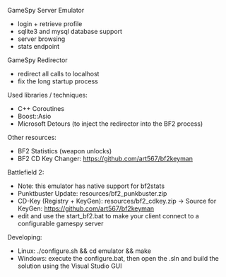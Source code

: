 GameSpy Server Emulator
- login + retrieve profile
- sqlite3 and mysql database support
- server browsing
- stats endpoint

GameSpy Redirector
- redirect all calls to localhost
- fix the long startup process

Used libraries / techniques:
- C++ Coroutines
- Boost::Asio
- Microsoft Detours (to inject the redirector into the BF2 process)

Other resources:
- BF2 Statistics (weapon unlocks)
- BF2 CD Key Changer: https://github.com/art567/bf2keyman

Battlefield 2:
- Note: this emulator has native support for bf2stats
- Punktbuster Update: resources/bf2_punkbuster.zip
- CD-Key (Registry + KeyGen): resources/bf2_cdkey.zip
  -> Source for KeyGen: https://github.com/art567/bf2keyman
- edit and use the start_bf2.bat to make your client connect to a configurable gamespy server

Developing:
- Linux: ./configure.sh && cd emulator && make
- Windows: execute the configure.bat, then open the .sln and build the solution using the Visual Studio GUI